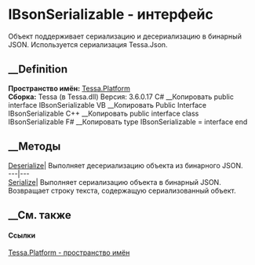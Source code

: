 # IBsonSerializable - интерфейс
Объект поддерживает сериализацию и десериализацию в бинарный JSON.
Используется сериализация Tessa.Json.
## __Definition
 **Пространство имён:** [Tessa.Platform](N_Tessa_Platform.htm)  
 **Сборка:** Tessa (в Tessa.dll) Версия: 3.6.0.17
C# __Копировать
     public interface IBsonSerializable
VB __Копировать
     Public Interface IBsonSerializable
C++ __Копировать
     public interface class IBsonSerializable
F# __Копировать
     type IBsonSerializable = interface end
##  __Методы
[Deserialize](M_Tessa_Platform_IBsonSerializable_Deserialize.htm)| Выполняет
десериализацию объекта из бинарного JSON.  
---|---  
[Serialize](M_Tessa_Platform_IBsonSerializable_Serialize.htm)| Выполняет
сериализацию объекта в бинарный JSON. Возвращает строку текста, содержащую
сериализованный объект.  
##  __См. также
#### Ссылки
[Tessa.Platform - пространство имён](N_Tessa_Platform.htm)
